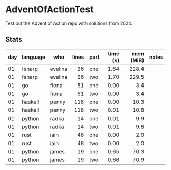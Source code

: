 # AdventOfActionTest

Test out the Advent of Action repo with solutions from 2024.

## Stats

| day | language | who | lines | part | time (s) | mem (MiB) | notes |
| --- | --- | --- | ---: | --- | ---: | ---: | --- |
| 01 | fsharp | evelina | 26 | one | 1.64 | 228.4 |  |
| 01 | fsharp | evelina | 26 | two | 1.70 | 229.5 |  |
| 01 | go | fiona | 51 | one | 0.00 | 3.4 |  |
| 01 | go | fiona | 51 | two | 0.00 | 3.4 |  |
| 01 | haskell | penny | 118 | one | 0.00 | 10.3 |  |
| 01 | haskell | penny | 118 | two | 0.01 | 10.8 |  |
| 01 | python | radka | 14 | one | 0.01 | 9.9 |  |
| 01 | python | radka | 14 | two | 0.01 | 9.8 |  |
| 01 | rust | iain | 48 | one | 0.00 | 2.0 |  |
| 01 | rust | iain | 48 | two | 0.00 | 2.0 |  |
| 01 | python | james | 19 | one | 0.65 | 70.3 |  |
| 01 | python | james | 19 | two | 0.66 | 70.9 |  |
